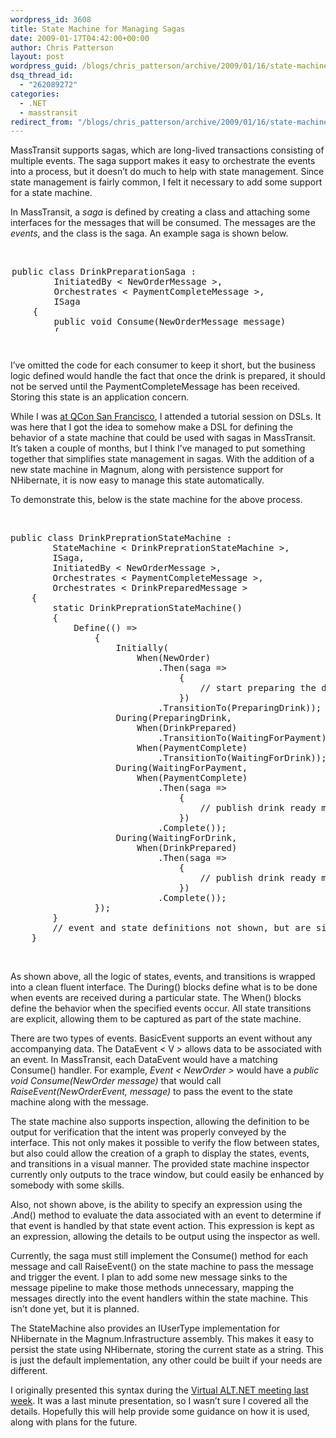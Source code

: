 ```yaml
---
wordpress_id: 3608
title: State Machine for Managing Sagas
date: 2009-01-17T04:42:00+00:00
author: Chris Patterson
layout: post
wordpress_guid: /blogs/chris_patterson/archive/2009/01/16/state-machine-for-managing-sagas.aspx
dsq_thread_id:
  - "262089272"
categories:
  - .NET
  - masstransit
redirect_from: "/blogs/chris_patterson/archive/2009/01/16/state-machine-for-managing-sagas.aspx/"
---
```

MassTransit supports sagas, which are long-lived transactions consisting of multiple events. The saga support makes it easy to orchestrate the events into a process, but it doesn&#8217;t do much to help with state management. Since state management is fairly common, I felt it necessary to add some support for a state machine. 

In MassTransit, a _saga_ is defined by creating a class and attaching some interfaces for the messages that will be consumed. The messages are the _events_, and the class is the saga. An example saga is shown below. 

&nbsp;

<pre style="width: 626px;height: 104px;margin: 2px">public class DrinkPreparationSaga :
        InitiatedBy &lt; NewOrderMessage &gt;,
        Orchestrates &lt; PaymentCompleteMessage &gt;,
        ISaga
    {
        public void Consume(NewOrderMessage message)
        {
        }
        public void Consume(PaymentCompleteMessage message)
        {
        }
    }
</pre>

&nbsp;

I&#8217;ve omitted the code for each consumer to keep it short, but the business logic defined would handle the fact that once the drink is prepared, it should not be served until the PaymentCompleteMessage has been received. Storing this state is an application concern. 

While I was [at QCon San Francisco](http://blog.phatboyg.com/2008/11/21/qcon-in-san-francisco-getting-started/), I attended a tutorial session on DSLs. It was here that I got the idea to somehow make a DSL for defining the behavior of a state machine that could be used with sagas in MassTransit. It&#8217;s taken a couple of months, but I think I&#8217;ve managed to put something together that simplifies state management in sagas. With the addition of a new state machine in Magnum, along with persistence support for NHibernate, it is now easy to manage this state automatically. 

To demonstrate this, below is the state machine for the above process. 

&nbsp;

<pre>public class DrinkPreprationStateMachine :
		StateMachine &lt; DrinkPreprationStateMachine &gt;,
		ISaga,
		InitiatedBy &lt; NewOrderMessage &gt;,
		Orchestrates &lt; PaymentCompleteMessage &gt;,
		Orchestrates &lt; DrinkPreparedMessage &gt;
	{
		static DrinkPreprationStateMachine()
		{
			Define(() =&gt;
				{
					Initially(
						When(NewOrder)
							.Then(saga =&gt;
								{
									// start preparing the drink
								})
							.TransitionTo(PreparingDrink));
					During(PreparingDrink,
						When(DrinkPrepared)
					       	.TransitionTo(WaitingForPayment),
						When(PaymentComplete)
					       	.TransitionTo(WaitingForDrink));
					During(WaitingForPayment,
					    When(PaymentComplete)
					       	.Then(saga =&gt;
					       		{
					       			// publish drink ready message
					       		})
					       	.Complete());
					During(WaitingForDrink,
						When(DrinkPrepared)
					       	.Then(saga =&gt;
					       		{
					       			// publish drink ready message
					       		})
					       	.Complete());
				});
		}
		// event and state definitions not shown, but are simple properties
	}
</pre>

&nbsp;

As shown above, all the logic of states, events, and transitions is wrapped into a clean fluent interface. The During() blocks define what is to be done when events are received during a particular state. The When() blocks define the behavior when the specified events occur. All state transitions are explicit, allowing them to be captured as part of the state machine. 

There are two types of events. BasicEvent supports an event without any accompanying data. The DataEvent < V > allows data to be associated with an event. In MassTransit, each DataEvent would have a matching Consume() handler. For example, _Event < NewOrder >_ would have a _public void Consume(NewOrder message)_ that would call _RaiseEvent(NewOrderEvent, message)_ to pass the event to the state machine along with the message. 

The state machine also supports inspection, allowing the definition to be output for verification that the intent was properly conveyed by the interface. This not only makes it possible to verify the flow between states, but also could allow the creation of a graph to display the states, events, and transitions in a visual manner. The provided state machine inspector currently only outputs to the trace window, but could easily be enhanced by somebody with some skills. 

Also, not shown above, is the ability to specify an expression using the .And() method to evaluate the data associated with an event to determine if that event is handled by that state event action. This expression is kept as an expression, allowing the details to be output using the inspector as well. 

Currently, the saga must still implement the Consume() method for each message and call RaiseEvent() on the state machine to pass the message and trigger the event. I plan to add some new message sinks to the message pipeline to make those methods unnecessary, mapping the messages directly into the event handlers within the state machine. This isn&#8217;t done yet, but it is planned. 

The StateMachine also provides an IUserType implementation for NHibernate in the Magnum.Infrastructure assembly. This makes it easy to persist the state using NHibernate, storing the current state as a string. This is just the default implementation, any other could be built if your needs are different. 

I originally presented this syntax during the [Virtual ALT.NET meeting last week](http://zachariahyoung.com/zy/post/2009/01/Recording-for-VAN-meeting-on-1709.aspx). It was a last minute presentation, so I wasn&#8217;t sure I covered all the details. Hopefully this will help provide some guidance on how it is used, along with plans for the future.